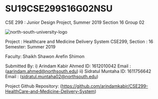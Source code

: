 # SU19CSE299S16G02NSU
CSE 299 : Junior Design Project, Summer 2019 Section 16 Group 02

![north-south-university-logo](https://user-images.githubusercontent.com/51095007/60244697-c06b5f00-98dc-11e9-8f7b-5988019271b1.png)



Project : Healthcare and Medicine Delivery System
CSE299, Section : 16
Semester: Summer 2019

Faculty: Shaikh Shawon Arefin Shimon

Submitted By:
i) Arindam Kabir Ahmed
ID: 1612010042
Email : (aarindam.ahmed@northsouth.edu)
ii) Sidratul Muntaha
ID: 1611756642
Email : (sidratul.muntaha02@northsouth.edu)

Project Github Repository:
(https://github.com/arindamkabir/CSE299-HealthCare-and-Medicine-Delivery-System)

